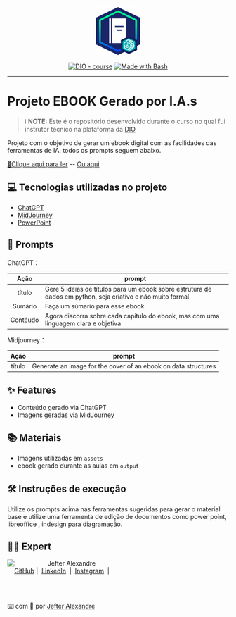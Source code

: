 <p align="center">
    <img width="100" src="github/banner.png">
</p>


<p align="center">
<a href="https://dio.me/"><img src="https://img.shields.io/badge/DIO-Course-28DA77?logo=youtube" alt="DIO - course"></a>
<a href="https://www.gnu.org/software/bash/" title="Go to Bash homepage"><img src="https://img.shields.io/badge/Prompt-Project-blue?logo=gnu-bash&amp;logoColor=white" alt="Made with Bash"></a></p>

-------
# Projeto EBOOK Gerado por I.A.s


 > ℹ️ **NOTE:** Este é o repositório desenvolvido durante o curso no qual fui instrutor técnico na plataforma da [DIO](https://dio.me)

Projeto com o objetivo de gerar um ebook digital com as facilidades das ferramentas de IA. todos os prompts
seguem abaixo.

<a href="https://github.com/jefteralex1/ebook-project/blob/main/output/Apresenta%C3%A7%C3%A3o.pptx" title="View PDF now"> 📕Clique aqui para ler</a>
-- [Ou aqui](https://1drv.ms/p/s!ApvEiUAZVf7qg2B7sfWRlNMLSZmg?e=0xiwVm)

## 💻 Tecnologias utilizadas no projeto

- [ChatGPT](https://chat.openai.com/) 
- [MidJourney](https://www.midjourney.com/app/)
- [PowerPoint](https://www.microsoft.com/en/microsoft-365/powerpoint)

## 🧠 Prompts


ChatGPT：

|   Ação   | prompt                                                                                                                                                                                                                                                                         |
| :------: | ------------------------------------------------------------------------------------------------------------------------------------------------------------------------------------------------------------------------------------------------------------------------------ |
| título  | Gere 5 ideias de títulos para um ebook sobre estrutura de dados em python, seja criativo e não muito formal |
| Sumário | Faça um súmario para esse ebook |
| Contéudo| Agora discorra sobre cada capítulo do ebook, mas com uma línguagem clara e objetiva |


Midjourney：

|  Ação  | prompt                                                                                 |
| :----: | -------------------------------------------------------------------------------------- |
| título | Generate an image for the cover of an ebook on data structures |

## ✨ Features

- Conteúdo gerado via ChatGPT
- Imagens geradas via MidJourney

## 📚 Materiais

- Imagens utilizadas em `assets`
- ebook gerado durante as aulas em `output`

## 🛠️ Instruções de execução

Utilize os prompts acima nas ferramentas sugeridas para gerar o material base e utilize uma ferramenta de edição de documentos como power point, libreoffice , indesign para diagramação.

## 👨‍💻 Expert

<p>
    <img 
      align=left 
      margin=10 
      width=80 
      src="https://avatars.githubusercontent.com/u/37452836?v=4"
    />
    <p>&nbsp&nbsp&nbspJefter Alexandre<br>
    &nbsp&nbsp&nbsp
    <a href="https://github.com/jefteralex1">
    GitHub</a>&nbsp;|&nbsp;
    <a href="www.linkedin.com/in/
jefter-alexandre/">LinkedIn</a>
&nbsp;|&nbsp;
    <a href="https://www.instagram.com/jefteralex1/">
    Instagram</a>
&nbsp;|&nbsp;</p>
</p>
<br/><br/>
<p>


⌨️ com 💜 por [Jefter Alexandre](https://github.com/jefteralex)
